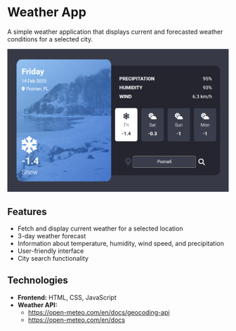 # Weather App

A simple weather application that displays current and forecasted weather conditions for a selected city.

![Weather App Screenshot](images/weather-example-photo.png)

## Features
- Fetch and display current weather for a selected location
- 3-day weather forecast
- Information about temperature, humidity, wind speed, and precipitation
- User-friendly interface
- City search functionality

## Technologies
- **Frontend:** HTML, CSS, JavaScript
- **Weather API:**
  - https://open-meteo.com/en/docs/geocoding-api
  - https://open-meteo.com/en/docs



